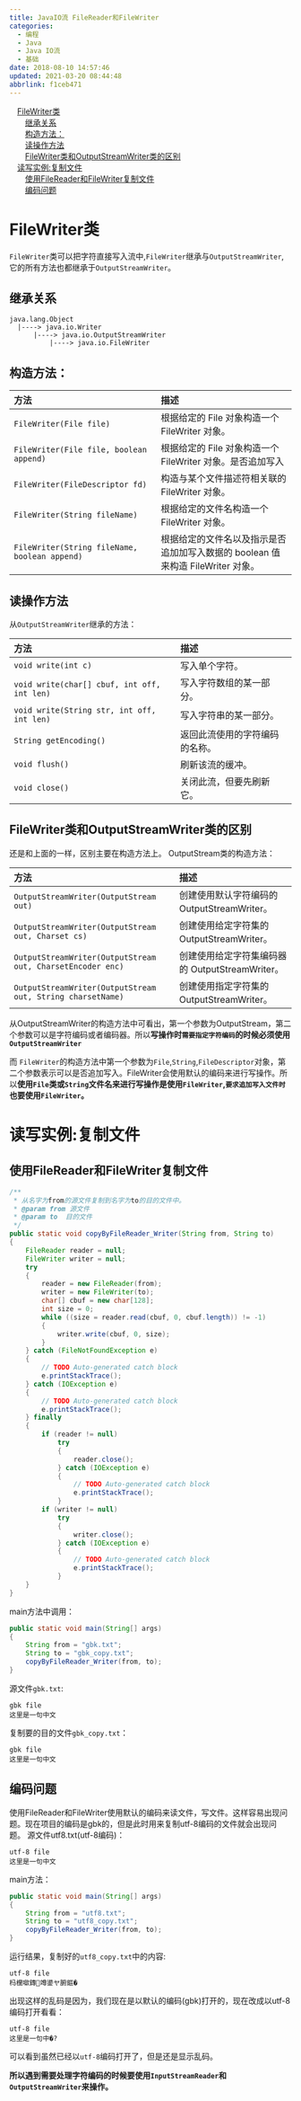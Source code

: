 ```yaml
---
title: JavaIO流 FileReader和FileWriter
categories: 
  - 编程
  - Java
  - Java IO流
  - 基础
date: 2018-08-10 14:57:46
updated: 2021-03-20 08:44:48
abbrlink: f1ceb471
---
```

<div id='my_toc'><a href="/blog/f1ceb471/#FileWriter类" class="header_1">FileWriter类</a>&nbsp;<br><a href="/blog/f1ceb471/#继承关系" class="header_2">继承关系</a>&nbsp;<br><a href="/blog/f1ceb471/#构造方法：" class="header_2">构造方法：</a>&nbsp;<br><a href="/blog/f1ceb471/#读操作方法" class="header_2">读操作方法</a>&nbsp;<br><a href="/blog/f1ceb471/#FileWriter类和OutputStreamWriter类的区别" class="header_2">FileWriter类和OutputStreamWriter类的区别</a>&nbsp;<br><a href="/blog/f1ceb471/#读写实例-复制文件" class="header_1">读写实例:复制文件</a>&nbsp;<br><a href="/blog/f1ceb471/#使用FileReader和FileWriter复制文件" class="header_2">使用FileReader和FileWriter复制文件</a>&nbsp;<br><a href="/blog/f1ceb471/#编码问题" class="header_2">编码问题</a>&nbsp;<br></div>
<style>.header_1{margin-left: 1em;}.header_2{margin-left: 2em;}.header_3{margin-left: 3em;}.header_4{margin-left: 4em;}.header_5{margin-left: 5em;}.header_6{margin-left: 6em;}</style>
<!--more-->
<script>if (navigator.platform.search('arm')==-1){document.getElementById('my_toc').style.display = 'none';}var e,p = document.getElementsByTagName('p');while (p.length>0) {e = p[0];e.parentElement.removeChild(e);}</script>

<!--end-->
# FileWriter类
`FileWriter`类可以把字符直接写入流中,`FileWriter`继承与`OutputStreamWriter`,它的所有方法也都继承于`OutputStreamWriter`。
## 继承关系

```
java.lang.Object
  |----> java.io.Writer
      |----> java.io.OutputStreamWriter
          |----> java.io.FileWriter

```

## 构造方法：

|方法|描述|
|:-|:-|
|`FileWriter(File file)`|根据给定的 File 对象构造一个 FileWriter 对象。 |
|`FileWriter(File file, boolean append)`|根据给定的 File 对象构造一个 FileWriter 对象。是否追加写入|
|`FileWriter(FileDescriptor fd)`|构造与某个文件描述符相关联的 FileWriter 对象。 |
|`FileWriter(String fileName)`|根据给定的文件名构造一个 FileWriter 对象。 |
|`FileWriter(String fileName, boolean append)`|根据给定的文件名以及指示是否追加加写入数据的 boolean 值来构造 FileWriter 对象。 |

## 读操作方法
从`OutputStreamWriter`继承的方法：

|方法|描述|
|:-|:-|
|`void write(int c)`|写入单个字符。 |
|`void write(char[] cbuf, int off, int len)`|写入字符数组的某一部分。 |
|`void write(String str, int off, int len)`|写入字符串的某一部分。|
|`String getEncoding()`|返回此流使用的字符编码的名称。 |
|`void flush()`|刷新该流的缓冲。 |
|`void close()`|关闭此流，但要先刷新它。 |

## FileWriter类和OutputStreamWriter类的区别
还是和上面的一样，区别主要在构造方法上。
OutputStream类的构造方法：

|方法|描述|
|:-|:-|
|`OutputStreamWriter(OutputStream out)`|创建使用默认字符编码的 OutputStreamWriter。 |
|`OutputStreamWriter(OutputStream out, Charset cs)`|创建使用给定字符集的 OutputStreamWriter。 |
|`OutputStreamWriter(OutputStream out, CharsetEncoder enc)`|创建使用给定字符集编码器的 OutputStreamWriter。 |
|`OutputStreamWriter(OutputStream out, String charsetName)`|创建使用指定字符集的 OutputStreamWriter。 |
从OutputStreamWriter的构造方法中可看出，第一个参数为OutputStream，第二个参数可以是字符编码或者编码器。所以**写操作时`需要指定字符编码`的时候必须使用`OutputStreamWriter`**

而 `FileWriter`的构造方法中第一个参数为`File`,`String`,`FileDescriptor`对象，第二个参数表示可以是否追加写入。FileWriter会使用默认的编码来进行写操作。所以**使用`File`类或`String`文件名来进行写操作是使用`FileWriter`,`要求追加写入文件时`也要使用`FileWriter`。**

# 读写实例:复制文件

## 使用FileReader和FileWriter复制文件

```java
/**   
 * 从名字为from的源文件复制到名字为to的目的文件中。
 * @param from 源文件
 * @param to  目的文件
 */  
public static void copyByFileReader_Writer(String from, String to)
{
    FileReader reader = null;
    FileWriter writer = null;
    try
    {
        reader = new FileReader(from);
        writer = new FileWriter(to);
        char[] cbuf = new char[128];
        int size = 0;
        while ((size = reader.read(cbuf, 0, cbuf.length)) != -1)
        {
            writer.write(cbuf, 0, size);
        }
    } catch (FileNotFoundException e)
    {
        // TODO Auto-generated catch block
        e.printStackTrace();
    } catch (IOException e)
    {
        // TODO Auto-generated catch block
        e.printStackTrace();
    } finally
    {
        if (reader != null)
            try
            {
                reader.close();
            } catch (IOException e)
            {
                // TODO Auto-generated catch block
                e.printStackTrace();
            }
        if (writer != null)
            try
            {
                writer.close();
            } catch (IOException e)
            {
                // TODO Auto-generated catch block
                e.printStackTrace();
            }
    }
}
```
main方法中调用：
```java
public static void main(String[] args)
{
    String from = "gbk.txt";
    String to = "gbk_copy.txt";
    copyByFileReader_Writer(from, to);
}
```
源文件`gbk.txt`:
```
gbk file
这里是一句中文
```
复制要的目的文件`gbk_copy.txt`：
```
gbk file
这里是一句中文
```
## 编码问题
使用FileReader和FileWriter使用默认的编码来读文件，写文件。这样容易出现问题。现在项目的编码是gbk的，但是此时用来复制utf-8编码的文件就会出现问题。
源文件utf8.txt(utf-8编码)：
```
utf-8 file
这里是一句中文
```
main方法：
```java
public static void main(String[] args)
{
    String from = "utf8.txt";
    String to = "utf8_copy.txt";
    copyByFileReader_Writer(from, to);
}
```
运行结果，复制好的`utf8_copy.txt`中的内容:
```
utf-8 file
杩欓噷鏄竴鍙ヤ腑鏂�
```
出现这样的乱码是因为，我们现在是以默认的编码(gbk)打开的，现在改成以utf-8编码打开看看：
```
utf-8 file
这里是一句中�?
```
可以看到虽然已经以`utf-8`编码打开了，但是还是显示乱码。

**所以遇到需要处理字符编码的时候要使用`InputStreamReader`和`OutputStreamWriter`来操作。**
